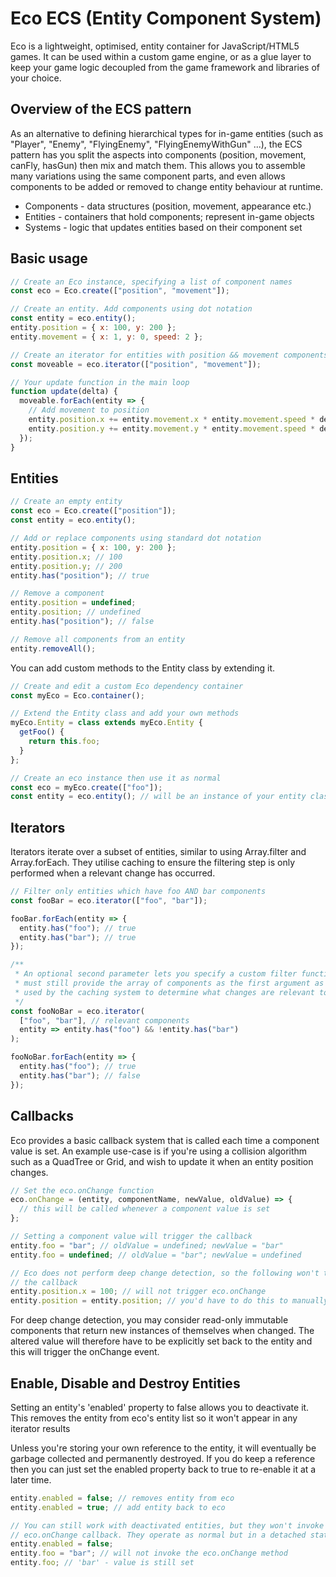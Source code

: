 # Eco ECS (Entity Component System)

Eco is a lightweight, optimised, entity container for JavaScript/HTML5 games.
It can be used within a custom game engine, or as a glue layer to keep your
game logic decoupled from the game framework and libraries of your choice.

## Overview of the ECS pattern

As an alternative to defining hierarchical types for in-game entities
(such as "Player", "Enemy", "FlyingEnemy", "FlyingEnemyWithGun" ...), the ECS
pattern has you split the aspects into components (position, movement, canFly,
hasGun) then mix and match them. This allows you to assemble many variations
using the same component parts, and even allows components to be added or
removed to change entity behaviour at runtime.

* Components - data structures (position, movement, appearance etc.)
* Entities - containers that hold components; represent in-game objects
* Systems - logic that updates entities based on their component set

## Basic usage

```javascript
// Create an Eco instance, specifying a list of component names
const eco = Eco.create(["position", "movement"]);

// Create an entity. Add components using dot notation
const entity = eco.entity();
entity.position = { x: 100, y: 200 };
entity.movement = { x: 1, y: 0, speed: 2 };

// Create an iterator for entities with position && movement components.
const moveable = eco.iterator(["position", "movement"]);

// Your update function in the main loop
function update(delta) {
  moveable.forEach(entity => {
    // Add movement to position
    entity.position.x += entity.movement.x * entity.movement.speed * delta;
    entity.position.y += entity.movement.y * entity.movement.speed * delta;
  });
}
```

## Entities

```javascript
// Create an empty entity
const eco = Eco.create(["position"]);
const entity = eco.entity();

// Add or replace components using standard dot notation
entity.position = { x: 100, y: 200 };
entity.position.x; // 100
entity.position.y; // 200
entity.has("position"); // true

// Remove a component
entity.position = undefined;
entity.position; // undefined
entity.has("position"); // false

// Remove all components from an entity
entity.removeAll();
```

You can add custom methods to the Entity class by extending it.

```javascript
// Create and edit a custom Eco dependency container
const myEco = Eco.container();

// Extend the Entity class and add your own methods
myEco.Entity = class extends myEco.Entity {
  getFoo() {
    return this.foo;
  }
};

// Create an eco instance then use it as normal
const eco = myEco.create(["foo"]);
const entity = eco.entity(); // will be an instance of your entity class
```

## Iterators

Iterators iterate over a subset of entities, similar to using Array.filter and
Array.forEach. They utilise caching to ensure the filtering step is only
performed when a relevant change has occurred.

```javascript
// Filter only entities which have foo AND bar components
const fooBar = eco.iterator(["foo", "bar"]);

fooBar.forEach(entity => {
  entity.has("foo"); // true
  entity.has("bar"); // true
});

/**
 * An optional second parameter lets you specify a custom filter function. You
 * must still provide the array of components as the first argument as this is
 * used by the caching system to determine what changes are relevant to it
 */
const fooNoBar = eco.iterator(
  ["foo", "bar"], // relevant components
  entity => entity.has("foo") && !entity.has("bar")
);

fooNoBar.forEach(entity => {
  entity.has("foo"); // true
  entity.has("bar"); // false
});
```

## Callbacks

Eco provides a basic callback system that is called each time a component value
is set. An example use-case is if you're using a collision algorithm such as a
QuadTree or Grid, and wish to update it when an entity position changes.

```javascript
// Set the eco.onChange function
eco.onChange = (entity, componentName, newValue, oldValue) => {
  // this will be called whenever a component value is set
};

// Setting a component value will trigger the callback
entity.foo = "bar"; // oldValue = undefined; newValue = "bar"
entity.foo = undefined; // oldValue = "bar"; newValue = undefined

// Eco does not perform deep change detection, so the following won't trigger
// the callback
entity.position.x = 100; // will not trigger eco.onChange
entity.position = entity.position; // you'd have to do this to manually trigger
```

For deep change detection, you may consider read-only immutable components that
return new instances of themselves when changed. The altered value will
therefore have to be explicitly set back to the entity and this will trigger the
onChange event.

## Enable, Disable and Destroy Entities

Setting an entity's 'enabled' property to false allows you to deactivate it.
This removes the entity from eco's entity list so it won't appear in any
iterator results

Unless you're storing your own reference to the entity, it will eventually be
garbage collected and permanently destroyed. If you do keep a reference then you
can just set the enabled property back to true to re-enable it at a later time.

```javascript
entity.enabled = false; // removes entity from eco
entity.enabled = true; // add entity back to eco

// You can still work with deactivated entities, but they won't invoke the
// eco.onChange callback. They operate as normal but in a detached state
entity.enabled = false;
entity.foo = "bar"; // will not invoke the eco.onChange method
entity.foo; // 'bar' - value is still set
```
